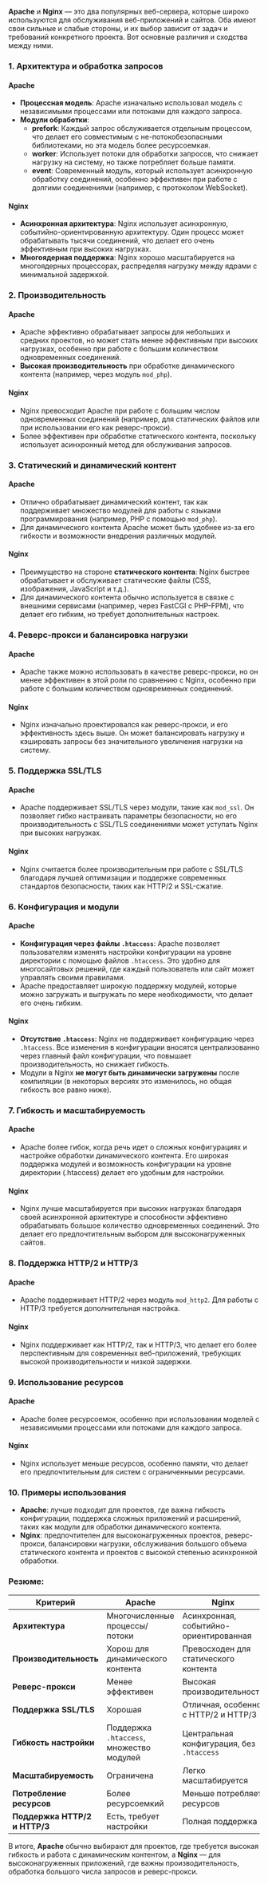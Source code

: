 **Apache** и **Nginx** — это два популярных веб-сервера, которые широко используются для обслуживания веб-приложений и сайтов. Оба имеют свои сильные и слабые стороны, и их выбор зависит от задач и требований конкретного проекта. Вот основные различия и сходства между ними.

### 1. **Архитектура и обработка запросов**

#### **Apache**
- **Процессная модель**: Apache изначально использовал модель с независимыми процессами или потоками для каждого запроса.
- **Модули обработки**:
  - **prefork**: Каждый запрос обслуживается отдельным процессом, что делает его совместимым с не-потокобезопасными библиотеками, но эта модель более ресурсоемкая.
  - **worker**: Использует потоки для обработки запросов, что снижает нагрузку на систему, но также потребляет больше памяти.
  - **event**: Современный модуль, который использует асинхронную обработку соединений, особенно эффективен при работе с долгими соединениями (например, с протоколом WebSocket).

#### **Nginx**
- **Асинхронная архитектура**: Nginx использует асинхронную, событийно-ориентированную архитектуру. Один процесс может обрабатывать тысячи соединений, что делает его очень эффективным при высоких нагрузках.
- **Многоядерная поддержка**: Nginx хорошо масштабируется на многоядерных процессорах, распределяя нагрузку между ядрами с минимальной задержкой.

### 2. **Производительность**

#### **Apache**
- Apache эффективно обрабатывает запросы для небольших и средних проектов, но может стать менее эффективным при высоких нагрузках, особенно при работе с большим количеством одновременных соединений.
- **Высокая производительность** при обработке динамического контента (например, через модуль `mod_php`).

#### **Nginx**
- Nginx превосходит Apache при работе с большим числом одновременных соединений (например, для статических файлов или при использовании его как реверс-прокси).
- Более эффективен при обработке статического контента, поскольку использует асинхронный метод для обслуживания запросов.

### 3. **Статический и динамический контент**

#### **Apache**
- Отлично обрабатывает динамический контент, так как поддерживает множество модулей для работы с языками программирования (например, PHP с помощью `mod_php`).
- Для динамического контента Apache может быть удобнее из-за его гибкости и возможности внедрения различных модулей.

#### **Nginx**
- Преимущество на стороне **статического контента**: Nginx быстрее обрабатывает и обслуживает статические файлы (CSS, изображения, JavaScript и т.д.).
- Для динамического контента обычно используется в связке с внешними сервисами (например, через FastCGI с PHP-FPM), что делает его гибким, но требует дополнительных настроек.

### 4. **Реверс-прокси и балансировка нагрузки**

#### **Apache**
- Apache также можно использовать в качестве реверс-прокси, но он менее эффективен в этой роли по сравнению с Nginx, особенно при работе с большим количеством одновременных соединений.

#### **Nginx**
- Nginx изначально проектировался как реверс-прокси, и его эффективность здесь выше. Он может балансировать нагрузку и кэшировать запросы без значительного увеличения нагрузки на систему.

### 5. **Поддержка SSL/TLS**

#### **Apache**
- Apache поддерживает SSL/TLS через модули, такие как `mod_ssl`. Он позволяет гибко настраивать параметры безопасности, но его производительность с SSL/TLS соединениями может уступать Nginx при высоких нагрузках.

#### **Nginx**
- Nginx считается более производительным при работе с SSL/TLS благодаря лучшей оптимизации и поддержке современных стандартов безопасности, таких как HTTP/2 и SSL-сжатие.

### 6. **Конфигурация и модули**

#### **Apache**
- **Конфигурация через файлы `.htaccess`**: Apache позволяет пользователям изменять настройки конфигурации на уровне директории с помощью файлов `.htaccess`. Это удобно для многосайтовых решений, где каждый пользователь или сайт может управлять своими правилами.
- Apache предоставляет широкую поддержку модулей, которые можно загружать и выгружать по мере необходимости, что делает его очень гибким.

#### **Nginx**
- **Отсутствие `.htaccess`**: Nginx не поддерживает конфигурацию через `.htaccess`. Все изменения в конфигурации вносятся централизованно через главный файл конфигурации, что повышает производительность, но снижает гибкость.
- Модули в Nginx **не могут быть динамически загружены** после компиляции (в некоторых версиях это изменилось, но общая гибкость все равно ниже).

### 7. **Гибкость и масштабируемость**

#### **Apache**
- Apache более гибок, когда речь идет о сложных конфигурациях и настройке обработки динамического контента. Его широкая поддержка модулей и возможность конфигурации на уровне директории (.htaccess) делает его удобным для настройки.

#### **Nginx**
- Nginx лучше масштабируется при высоких нагрузках благодаря своей асинхронной архитектуре и способности эффективно обрабатывать большое количество одновременных соединений. Это делает его предпочтительным выбором для высоконагруженных сайтов.

### 8. **Поддержка HTTP/2 и HTTP/3**

#### **Apache**
- Apache поддерживает HTTP/2 через модуль `mod_http2`. Для работы с HTTP/3 требуется дополнительная настройка.

#### **Nginx**
- Nginx поддерживает как HTTP/2, так и HTTP/3, что делает его более перспективным для современных веб-приложений, требующих высокой производительности и низкой задержки.

### 9. **Использование ресурсов**

#### **Apache**
- Apache более ресурсоемок, особенно при использовании моделей с независимыми процессами или потоками для каждого запроса.

#### **Nginx**
- Nginx использует меньше ресурсов, особенно памяти, что делает его предпочтительным для систем с ограниченными ресурсами.

### 10. **Примеры использования**

- **Apache**: лучше подходит для проектов, где важна гибкость конфигурации, поддержка сложных приложений и расширений, таких как модули для обработки динамического контента.
- **Nginx**: предпочтителен для высоконагруженных проектов, реверс-прокси, балансировки нагрузки, обслуживания большого объема статического контента и проектов с высокой степенью асинхронной обработки.

### Резюме:

| Критерий                     | Apache                               | Nginx                                  |
|------------------------------|--------------------------------------|----------------------------------------|
| **Архитектура**               | Многочисленные процессы/потоки       | Асинхронная, событийно-ориентированная |
| **Производительность**        | Хорош для динамического контента     | Превосходен для статического контента  |
| **Реверс-прокси**             | Менее эффективен                     | Высокая производительность             |
| **Поддержка SSL/TLS**         | Хорошая                             | Отличная, особенно с HTTP/2 и HTTP/3   |
| **Гибкость настройки**        | Поддержка `.htaccess`, множество модулей | Центральная конфигурация, без `.htaccess` |
| **Масштабируемость**          | Ограничена                          | Легко масштабируется                   |
| **Потребление ресурсов**      | Более ресурсоемкий                   | Меньше потребляет ресурсов             |
| **Поддержка HTTP/2 и HTTP/3** | Есть, требует настройки             | Полная поддержка                       |

В итоге, **Apache** обычно выбирают для проектов, где требуется высокая гибкость и работа с динамическим контентом, а **Nginx** — для высоконагруженных приложений, где важны производительность, обработка большого числа запросов и реверс-прокси.